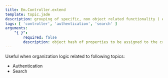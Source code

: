 ```yaml
---
title: Em.Controller.extend
template: topic.jade
description: grouping of specific, non object related functionality ( e.g authentication or search )
tags: [ 'controller', 'authentication', 'search' ]
arguments:
    "{ }":
        required: false
        description: object hash of properties to be assigned to the created instance
---
```


Useful when organization logic related to following topics:

* Authentication
* Search